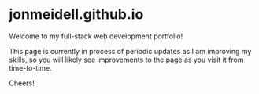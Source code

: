 # jonmeidell.github.io

Welcome to my full-stack web development portfolio!

This page is currently in process of periodic updates as I am improving my skills, so you will likely see improvements to the page as you visit it from time-to-time.

Cheers!
